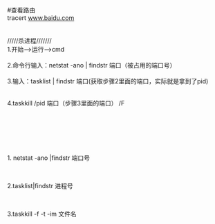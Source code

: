#查看路由<br />
tracert www.baidu.com<br />
<br />
<br />
/////杀进程///////<br />
1.开始——&gt;运行——&gt;cmd<br />
<br />
2.命令行输入：netstat -ano | findstr 端口（被占用的端口号）<br />
<br />
3.输入：tasklist | findstr 端口(获取步骤2里面的端口，实际就是拿到了pid)<br />
<br />
<p>
	4.taskkill /pid 端口（步骤3里面的端口） /F
</p>
<p>
	<br />
</p>
<p>
	<br />
</p>
<p>
	<br />
</p>
<p>
	1. netstat -ano |findstr 端口号
</p>
<p>
	<br />
</p>
<p>
	2.tasklist|findstr 进程号
</p>
<p>
	<br />
</p>
<p>
	3.taskkill -f -t -im 文件名
</p>